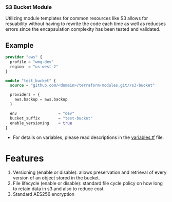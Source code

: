 ### S3 Bucket Module

Utilizing module templates for common resources like S3 allows for resuability without having to rewrite the code each time as well as reducses errors since the encapsulation complexity has been tested and validated. 

## Example
```terraform
provider "aws" {
  profile = "wmg-dev"
  region  = "us-west-2"
}

module "test_bucket" {
  source = "github.com/<domain>/terraform-modules.git//s3-bucket"

  providers = {
    aws.backup = aws.backup
  }

  env                  = "dev"
  bucket_suffix        = "test-bucket"
  enable_versioning    = true
}
```

- For details on variables, please read descriptions in the [variables.tf](variables.tf) file.

# Features

1. Versioning (enable or disable): allows preservation and retrieval of every version of an object stored in the bucket. 
2. File lifecycle (enable or disable): standard file cycle policy on how long to retain data in s3 and also to reduce cost. 
3. Standard AES256 encryption